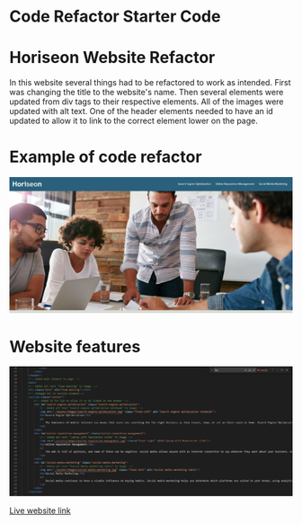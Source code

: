 # Code Refactor Starter Code

# Horiseon Website Refactor

 In this website several things had to be refactored to work as intended. First was changing the title to the website's name. Then several elements were updated from div tags to their respective elements. All of the images were updated with alt text. One of the header elements needed to have an id updated to allow it to link to the correct element lower on the page. 

# Example of code refactor 

![Code Refactor Image](assets/images/websiteFeatures.PNG)

# Website features 

![Website Features Image](assets/images/codeRefactorExample.PNG)

[Live website link](https://mikemonihan.github.io/Horiseon_Website/)